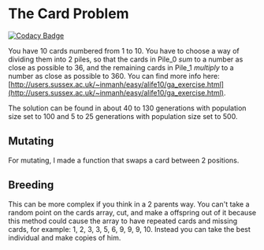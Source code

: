 # The Card Problem
[![Codacy Badge](https://api.codacy.com/project/badge/Grade/dd3e40ff137b4dffaef1a4bbb2d347d5)](https://www.codacy.com/manual/joseivanchechen/The-Card-Problem?utm_source=github.com&amp;utm_medium=referral&amp;utm_content=ivanch/The-Card-Problem&amp;utm_campaign=Badge_Grade)

You have 10 cards numbered from 1 to 10. You have to choose a way of dividing them into 2 piles, so that the cards in Pile_0 *sum* to a number as close as possible to 36, and the remaining cards in Pile_1 *multiply* to a number as close as possible to 360.
You can find more info here: [http://users.sussex.ac.uk/~inmanh/easy/alife10/ga_exercise.html](http://users.sussex.ac.uk/~inmanh/easy/alife10/ga_exercise.html).

The solution can be found in about 40 to 130 generations with population size set to 100 and 5 to 25 generations with population size set to 500.

## Mutating
For mutating, I made a function that swaps a card between 2 positions.

## Breeding
This can be more complex if you think in a 2 parents way. You can't take a random point on the cards array, cut, and make a offspring out of it because this method could cause the array to have repeated cards and missing cards, for example: 1, 2, 3, 3, 5, 6, 9, 9, 9, 10. Instead you can take the best individual and make copies of him.
